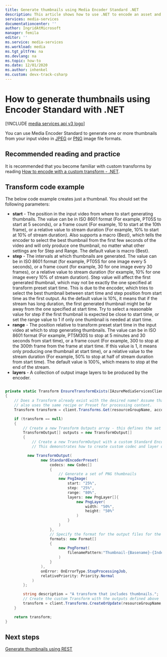 ```yaml
---
title: Generate thumbnails using Media Encoder Standard .NET
description: This article shows how to use .NET to encode an asset and generate thumbnails at the same time using Media Encoder Standard.
services: media-services
documentationcenter: ''
author: IngridAtMicrosoft
manager: femila
editor: ''
ms.service: media-services
ms.workload: media
ms.tgt_pltfrm: na
ms.devlang: na
ms.topic: how-to
ms.date: 12/01/2020
ms.author: inhenkel
ms.custom: devx-track-csharp
---
```

# How to generate thumbnails using Encoder Standard with .NET

[!INCLUDE [media services api v3 logo](./includes/v3-hr.md)]

You can use Media Encoder Standard to generate one or more thumbnails from your input video in [JPEG](https://en.wikipedia.org/wiki/JPEG) or [PNG](https://en.wikipedia.org/wiki/Portable_Network_Graphics) image file formats.

## Recommended reading and practice

It is recommended that you become familiar with custom transforms by reading [How to encode with a custom transform - .NET](encode-custom-presets-how-to.md).

## Transform code example

The below code example creates just a thumbnail.  You should set the following parameters:

- **start** - The position in the input video from where to start generating thumbnails. The value can be in ISO 8601 format (For example, PT05S to start at 5 seconds), or a frame count (For example, 10 to start at the 10th frame), or a relative value to stream duration (For example, 10% to start at 10% of stream duration). Also supports a macro {Best}, which tells the encoder to select the best thumbnail from the first few seconds of the video and will only produce one thumbnail, no matter what other settings are for Step and Range. The default value is macro {Best}.
- **step** - The intervals at which thumbnails are generated. The value can be in ISO 8601 format (for example, PT05S for one image every 5 seconds), or a frame count (for example, 30 for one image every 30 frames), or a relative value to stream duration (for example, 10% for one image every 10% of stream duration). Step value will affect the first generated thumbnail, which may not be exactly the one specified at transform preset start time. This is due to the encoder, which tries to select the best thumbnail between start time and step position from start time as the first output. As the default value is 10%, it means that if the stream has long duration, the first generated thumbnail might be far away from the one specified at start time. Try to select a reasonable value for step if the first thumbnail is expected be close to start time, or set the range value to 1 if only one thumbnail is needed at start time.
- **range** - The position relative to transform preset start time in the input video at which to stop generating thumbnails. The value can be in ISO 8601 format (For example, PT5M30S to stop at 5 minutes and 30 seconds from start time), or a frame count (For example, 300 to stop at the 300th frame from the frame at start time. If this value is 1, it means only producing one thumbnail at start time), or a relative value to the stream duration (For example, 50% to stop at half of stream duration from start time). The default value is 100%, which means to stop at the end of the stream.
- **layers** - A collection of output image layers to be produced by the encoder.

```csharp

private static Transform EnsureTransformExists(IAzureMediaServicesClient client, string resourceGroupName, string accountName, string transformName)
{
    // Does a Transform already exist with the desired name? Assume that an existing Transform with the desired name
    // also uses the same recipe or Preset for processing content.
    Transform transform = client.Transforms.Get(resourceGroupName, accountName, transformName);

    if (transform == null)
    {
        // Create a new Transform Outputs array - this defines the set of outputs for the Transform
        TransformOutput[] outputs = new TransformOutput[]
        {
            // Create a new TransformOutput with a custom Standard Encoder Preset
            // This demonstrates how to create custom codec and layer output settings

          new TransformOutput(
                new StandardEncoderPreset(
                    codecs: new Codec[]
                    {
                        // Generate a set of PNG thumbnails
                        new PngImage(
                            start: "25%",
                            step: "25%",
                            range: "80%",
                            layers: new PngLayer[]{
                                new PngLayer(
                                    width: "50%",
                                    height: "50%"
                                )
                            }
                        )
                    },
                    // Specify the format for the output files for the thumbnails
                    formats: new Format[]
                    {
                        new PngFormat(
                            filenamePattern:"Thumbnail-{Basename}-{Index}{Extension}"
                        )
                    }
                ),
                onError: OnErrorType.StopProcessingJob,
                relativePriority: Priority.Normal
            )
        };

        string description = "A transform that includes thumbnails.";
        // Create the custom Transform with the outputs defined above
        transform = client.Transforms.CreateOrUpdate(resourceGroupName, accountName, transformName, outputs, description);
    }

    return transform;
}
```

## Next steps

[Generate thumbnails using REST](transform-generate-thumbnails-rest-how-to.md)
